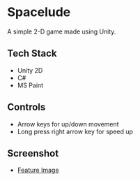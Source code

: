 # Spacelude
A simple 2-D game made using Unity.

## Tech Stack
- Unity 2D
- C#
- MS Paint

## Controls
- Arrow keys for up/down movement
- Long press right arrow key for speed up

## Screenshot
- [Feature Image](https://github.com/Ishan-001/Spacelude/blob/master/spacelude.PNG)
